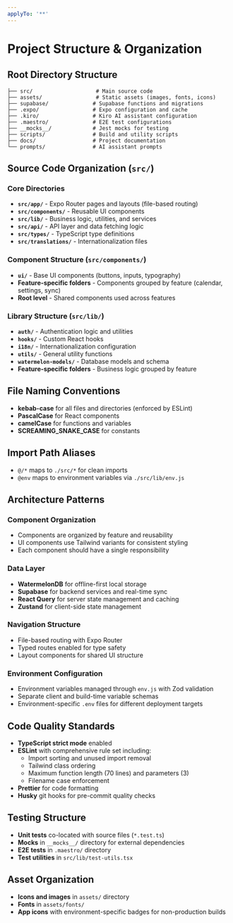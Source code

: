```yaml
---
applyTo: '**'
---
```


# Project Structure & Organization

## Root Directory Structure

```
├── src/                    # Main source code
├── assets/                 # Static assets (images, fonts, icons)
├── supabase/              # Supabase functions and migrations
├── .expo/                 # Expo configuration and cache
├── .kiro/                 # Kiro AI assistant configuration
├── .maestro/              # E2E test configurations
├── __mocks__/             # Jest mocks for testing
├── scripts/               # Build and utility scripts
├── docs/                  # Project documentation
└── prompts/               # AI assistant prompts
```

## Source Code Organization (`src/`)

### Core Directories

- **`src/app/`** - Expo Router pages and layouts (file-based routing)
- **`src/components/`** - Reusable UI components
- **`src/lib/`** - Business logic, utilities, and services
- **`src/api/`** - API layer and data fetching logic
- **`src/types/`** - TypeScript type definitions
- **`src/translations/`** - Internationalization files

### Component Structure (`src/components/`)

- **`ui/`** - Base UI components (buttons, inputs, typography)
- **Feature-specific folders** - Components grouped by feature (calendar, settings, sync)
- **Root level** - Shared components used across features

### Library Structure (`src/lib/`)

- **`auth/`** - Authentication logic and utilities
- **`hooks/`** - Custom React hooks
- **`i18n/`** - Internationalization configuration
- **`utils/`** - General utility functions
- **`watermelon-models/`** - Database models and schema
- **Feature-specific folders** - Business logic grouped by feature

## File Naming Conventions

- **kebab-case** for all files and directories (enforced by ESLint)
- **PascalCase** for React components
- **camelCase** for functions and variables
- **SCREAMING_SNAKE_CASE** for constants

## Import Path Aliases

- `@/*` maps to `./src/*` for clean imports
- `@env` maps to environment variables via `./src/lib/env.js`

## Architecture Patterns

### Component Organization

- Components are organized by feature and reusability
- UI components use Tailwind variants for consistent styling
- Each component should have a single responsibility

### Data Layer

- **WatermelonDB** for offline-first local storage
- **Supabase** for backend services and real-time sync
- **React Query** for server state management and caching
- **Zustand** for client-side state management

### Navigation Structure

- File-based routing with Expo Router
- Typed routes enabled for type safety
- Layout components for shared UI structure

### Environment Configuration

- Environment variables managed through `env.js` with Zod validation
- Separate client and build-time variable schemas
- Environment-specific `.env` files for different deployment targets

## Code Quality Standards

- **TypeScript strict mode** enabled
- **ESLint** with comprehensive rule set including:
  - Import sorting and unused import removal
  - Tailwind class ordering
  - Maximum function length (70 lines) and parameters (3)
  - Filename case enforcement
- **Prettier** for code formatting
- **Husky** git hooks for pre-commit quality checks

## Testing Structure

- **Unit tests** co-located with source files (`*.test.ts`)
- **Mocks** in `__mocks__/` directory for external dependencies
- **E2E tests** in `.maestro/` directory
- **Test utilities** in `src/lib/test-utils.tsx`

## Asset Organization

- **Icons and images** in `assets/` directory
- **Fonts** in `assets/fonts/`
- **App icons** with environment-specific badges for non-production builds
